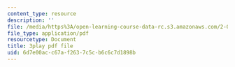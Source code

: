 ```yaml
---
content_type: resource
description: ''
file: /media/https%3A/open-learning-course-data-rc.s3.amazonaws.com/2-003sc-engineering-dynamics-fall-2011/6d7e00acc67af2637c5cb6c6c7d1898b_d00XI_UTKQo.pdf
file_type: application/pdf
resourcetype: Document
title: 3play pdf file
uid: 6d7e00ac-c67a-f263-7c5c-b6c6c7d1898b
---
```

